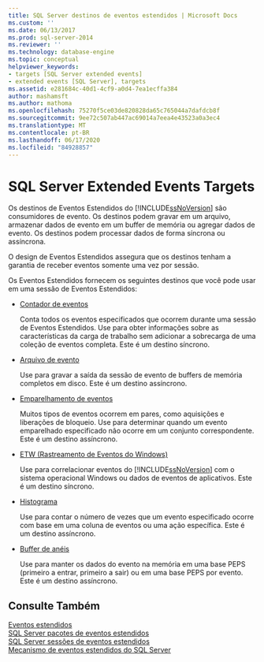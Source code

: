```yaml
---
title: SQL Server destinos de eventos estendidos | Microsoft Docs
ms.custom: ''
ms.date: 06/13/2017
ms.prod: sql-server-2014
ms.reviewer: ''
ms.technology: database-engine
ms.topic: conceptual
helpviewer_keywords:
- targets [SQL Server extended events]
- extended events [SQL Server], targets
ms.assetid: e281684c-40d1-4cf9-a0d4-7ea1ecffa384
author: mashamsft
ms.author: mathoma
ms.openlocfilehash: 75270f5ce03de820828da65c765044a7dafdcb8f
ms.sourcegitcommit: 9ee72c507ab447ac69014a7eea4e43523a0a3ec4
ms.translationtype: MT
ms.contentlocale: pt-BR
ms.lasthandoff: 06/17/2020
ms.locfileid: "84928857"
---
```

# <a name="sql-server-extended-events-targets"></a>SQL Server Extended Events Targets
  Os destinos de Eventos Estendidos do [!INCLUDE[ssNoVersion](../includes/ssnoversion-md.md)] são consumidores de evento. Os destinos podem gravar em um arquivo, armazenar dados de evento em um buffer de memória ou agregar dados de evento. Os destinos podem processar dados de forma síncrona ou assíncrona.  
  
 O design de Eventos Estendidos assegura que os destinos tenham a garantia de receber eventos somente uma vez por sessão.  
  
 Os Eventos Estendidos fornecem os seguintes destinos que você pode usar em uma sessão de Eventos Estendidos:  
  
-   [Contador de eventos](../../2014/database-engine/event-counter-target.md)  
  
     Conta todos os eventos especificados que ocorrem durante uma sessão de Eventos Estendidos. Use para obter informações sobre as características da carga de trabalho sem adicionar a sobrecarga de uma coleção de eventos completa. Este é um destino síncrono.  
  
-   [Arquivo de evento](../../2014/database-engine/event-file-target.md)  
  
     Use para gravar a saída da sessão de evento de buffers de memória completos em disco. Este é um destino assíncrono.  
  
-   [Emparelhamento de eventos](../../2014/database-engine/event-pairing-target.md)  
  
     Muitos tipos de eventos ocorrem em pares, como aquisições e liberações de bloqueio. Use para determinar quando um evento emparelhado especificado não ocorre em um conjunto correspondente. Este é um destino assíncrono.  
  
-   [ETW (Rastreamento de Eventos do Windows)](../relational-databases/extended-events/event-tracing-for-windows-target.md)  
  
     Use para correlacionar eventos do [!INCLUDE[ssNoVersion](../includes/ssnoversion-md.md)] com o sistema operacional Windows ou dados de eventos de aplicativos. Este é um destino síncrono.  
  
-   [Histograma](../../2014/database-engine/histogram-target.md)  
  
     Use para contar o número de vezes que um evento especificado ocorre com base em uma coluna de eventos ou uma ação específica. Este é um destino assíncrono.  
  
-   [Buffer de anéis](../../2014/database-engine/ring-buffer-target.md)  
  
     Use para manter os dados do evento na memória em uma base PEPS (primeiro a entrar, primeiro a sair) ou em uma base PEPS por evento. Este é um destino assíncrono.  
  
## <a name="see-also"></a>Consulte Também  
 [Eventos estendidos](../relational-databases/extended-events/extended-events.md)   
 [SQL Server pacotes de eventos estendidos](../relational-databases/extended-events/sql-server-extended-events-packages.md)   
 [SQL Server sessões de eventos estendidos](../relational-databases/extended-events/sql-server-extended-events-sessions.md)   
 [Mecanismo de eventos estendidos do SQL Server](../relational-databases/extended-events/sql-server-extended-events-engine.md)  
  
  
